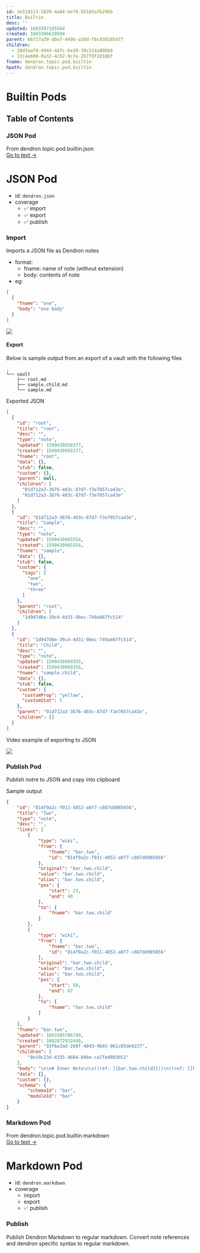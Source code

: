```yaml
---
id: 3e519113-5820-4a84-bef8-85103a7b296b
title: Builtin
desc: ''
updated: 1603307185564
created: 1603306628504
parent: 66727a39-d0a7-449b-a10d-f6c438185d7f
children:
  - 28dfaaf8-4944-447c-be30-39c514a80bb0
  - 13c4a608-0a32-4c62-9c7e-2b7f9f2d18bf
fname: dendron.topic.pod.builtin
hpath: dendron.topic.pod.builtin
---
```

# Builtin Pods

## Table of Contents

### JSON Pod



<div class="portal-container">
<div class="portal-head">
<div class="portal-backlink" >
<div class="portal-title">From <span class="portal-text-title">dendron.topic.pod.builtin.json</span></div>
<a href="28dfaaf8-4944-447c-be30-39c514a80bb0.html" class="portal-arrow">Go to text <span class="right-arrow">→</span></a>
</div>
</div>
<div id="portal-parent-anchor" class="portal-parent" markdown="1">
<div class="portal-parent-fader-top"></div>
<div class="portal-parent-fader-bottom"></div>        
  
# JSON Pod

- id: `dendron.json`
- coverage
  - ✅ import
  - ✅ export 
  - ✅ publish

### Import

Imports a JSON file as Dendron notes

- format:
  - fname: name of note (without extension)
  - body: contents of note
- eg:

```json
[
  {
    "fname": "one",
    "body": "one body"
  }
]
```

<a href="https://www.loom.com/share/375b64a6597346ec8e6be5ca35049194"> <img style="" src="https://cdn.loom.com/sessions/thumbnails/375b64a6597346ec8e6be5ca35049194-with-play.gif"> </a>

#### Export

Below is sample output from an export of a vault with the following files

```
.
└── vault
    ├── root.md
    ├── sample.child.md
    └── sample.md
```

Exported JSON

```json
[
  {
    "id": "root",
    "title": "root",
    "desc": "",
    "type": "note",
    "updated": 1599430958377,
    "created": 1599430958377,
    "fname": "root",
    "data": {},
    "stub": false,
    "custom": {},
    "parent": null,
    "children": [
      "01d712a3-3676-403c-87d7-f3e7057ca43e",
      "01d712a3-3676-403c-87d7-f3e7057ca43e"
    ]
  },
  {
    "id": "01d712a3-3676-403c-87d7-f3e7057ca43e",
    "title": "Sample",
    "desc": "",
    "type": "note",
    "updated": 1599430965554,
    "created": 1599430965554,
    "fname": "sample",
    "data": {},
    "stub": false,
    "custom": {
      "tags": [
        "one",
        "two",
        "three"
      ]
    },
    "parent": "root",
    "children": [
      "1d947d6e-39c4-4d31-9bec-749a467fc514"
    ]
  },
  {
    "id": "1d947d6e-39c4-4d31-9bec-749a467fc514",
    "title": "Child",
    "desc": "",
    "type": "note",
    "updated": 1599430969355,
    "created": 1599430969355,
    "fname": "sample.child",
    "data": {},
    "stub": false,
    "custom": {
      "customProp": "yellow",
      "customStat": 5
    },
    "parent": "01d712a3-3676-403c-87d7-f3e7057ca43e",
    "children": []
  }
]
```

Video example of exporting to JSON

<a href="https://www.loom.com/share/d49e5f4155af485cadc9cd810b6cab28"> <img src="https://cdn.loom.com/sessions/thumbnails/d49e5f4155af485cadc9cd810b6cab28-with-play.gif"> </a>

### Publish Pod

Publish notre to JSON and copy into clipboard

Sample output

```json
{
    "id": "814f9a2c-f011-4852-a077-c887dd985656",
    "title": "Two",
    "type": "note",
    "desc": "",
    "links": [
        {
            "type": "wiki",
            "from": {
                "fname": "bar.two",
                "id": "814f9a2c-f011-4852-a077-c887dd985656"
            },
            "original": "bar.two.child",
            "value": "bar.two.child",
            "alias": "bar.two.child",
            "pos": {
                "start": 23,
                "end": 40
            },
            "to": {
                "fname": "bar.two.child"
            }
        },
        {
            "type": "wiki",
            "from": {
                "fname": "bar.two",
                "id": "814f9a2c-f011-4852-a077-c887dd985656"
            },
            "original": "bar.two.child",
            "value": "bar.two.child",
            "alias": "bar.two.child",
            "pos": {
                "start": 50,
                "end": 67
            },
            "to": {
                "fname": "bar.two.child"
            }
        }
    ],
    "fname": "bar.two",
    "updated": 1603305706789,
    "created": 1602872932440,
    "parent": "93f6a3ad-2b0f-4843-9b65-961c65de9237",
    "children": [
        "8e19c23d-4335-4684-846e-ca7fed893b51"
    ],
    "body": "\n\n# Inner Note\n\n((ref: [[bar.two.child]]))\n((ref: [[bar.two.child]]))",
    "data": {},
    "custom": {},
    "schema": {
        "schemaId": "bar",
        "moduleId": "bar"
    }
}
```


</div>    
</div>


### Markdown Pod



<div class="portal-container">
<div class="portal-head">
<div class="portal-backlink" >
<div class="portal-title">From <span class="portal-text-title">dendron.topic.pod.builtin.markdown</span></div>
<a href="13c4a608-0a32-4c62-9c7e-2b7f9f2d18bf.html" class="portal-arrow">Go to text <span class="right-arrow">→</span></a>
</div>
</div>
<div id="portal-parent-anchor" class="portal-parent" markdown="1">
<div class="portal-parent-fader-top"></div>
<div class="portal-parent-fader-bottom"></div>        
  
# Markdown Pod

- id: `dendron.markdown`
- coverage
  - import
  - export 
  - ✅ publish

### Publish

Publish Dendron Markdown to regular markdown. Convert note references and dendron specific syntax to regular markdown.


</div>    
</div>

